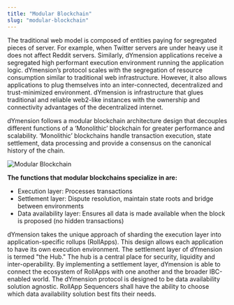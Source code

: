 ```yaml
---
title: "Modular Blockchain"
slug: "modular-blockchain"
---
```


The traditional web model is composed of entities paying for segregated pieces of server. For example, when Twitter servers are under heavy use it does not affect Reddit servers. Similarly, dYmension applications receive a segregated high performant execution environment running the application logic. dYmension’s protocol scales with the segregation of resource consumption similar to traditional web infrastructure. However, it also allows applications to plug themselves into an inter-connected, decentralized and trust-minimized environment. dYmension is infrastructure that glues traditional and reliable web2-like instances with the ownership and connectivity advantages of the decentralized internet.

dYmension follows a modular blockchain architecture design that decouples different functions of a ‘Monolithic’ blockchain for greater performance and scalability. ‘Monolithic’ blockchains handle transaction execution, state settlement, data processing and provide a consensus on the canonical history of the chain.

![Modular Blockchain](/img/modular_blockchain.svg)

**The functions that modular blockchains specialize in are:**

- Execution layer: Processes transactions
- Settlement layer: Dispute resolution, maintain state roots and bridge between environments
- Data availability layer: Ensures all data is made available when the block is proposed (no hidden transactions)

dYmension takes the unique approach of sharding the execution layer into application-specific rollups (RollApps). This design allows each application to have its own execution environment. The settlement layer of dYmension is termed "the Hub." The hub is a central place for security, liquidity and inter-operability. By implementing a settlement layer, dYmension is able to connect the ecosystem of RollApps with one another and the broader IBC-enabled world. The dYmension protocol is designed to be data availability solution agnostic. RollApp Sequencers shall have the ability to choose which data availability solution best fits their needs.
